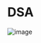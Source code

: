 # DSA
![image](https://user-images.githubusercontent.com/91778440/188236487-1bf5ebf6-9cc1-4e7f-a7b2-17ddd781b0a5.png)

